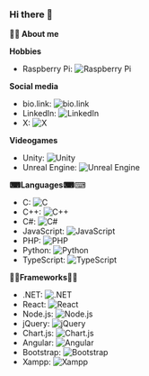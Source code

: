 ### Hi there 👋
**👨‍🎨 About me**

**Hobbies**

- Raspberry Pi: ![Raspberry Pi](https://img.shields.io/badge/Raspberry%20Pi-A22846?style=for-the-badge&logo=Raspberry%20Pi&logoColor=white)

**Social media**

- bio.link: ![bio.link](https://img.shields.io/badge/bio.link-000000?style=for-the-badge&logo=biolink&logoColor=white)
- LinkedIn: ![LinkedIn](https://img.shields.io/badge/LinkedIn-0077B5?style=for-the-badge&logo=linkedin&logoColor=white)
- X: ![X](https://img.shields.io/badge/X-000000?style=for-the-badge&logo=x&logoColor=white)

**Videogames**

- Unity: ![Unity](https://img.shields.io/badge/Unity-100000?style=for-the-badge&logo=unity&logoColor=white)
- Unreal Engine: ![Unreal Engine](https://img.shields.io/badge/-Unreal%20Engine-313131?style=for-the-badge&logo=unreal-engine&logoColor=white)

**⌨Languages⌨**⌨

- C: ![C](https://img.shields.io/badge/C-00599C?style=for-the-badge&logo=c&logoColor=white)
- C++: ![C++](https://img.shields.io/badge/C%2B%2B-00599C?style=for-the-badge&logo=c%2B%2B&logoColor=white)
- C#: ![C#](https://img.shields.io/badge/C%23-239120?style=for-the-badge&logo=c-sharp&logoColor=white)
- JavaScript: ![JavaScript](https://img.shields.io/badge/JavaScript-323330?style=for-the-badge&logo=javascript&logoColor=F7DF1E)
- PHP: ![PHP](https://img.shields.io/badge/PHP-777BB4?style=for-the-badge&logo=php&logoColor=white)
- Python: ![Python](https://img.shields.io/badge/Python-FFD43B?style=for-the-badge&logo=python&logoColor=blue)
- TypeScript: ![TypeScript](https://img.shields.io/badge/TypeScript-007ACC?style=for-the-badge&logo=typescript&logoColor=white)

**🧑‍💻Frameworks🧑‍💻**

- .NET: ![.NET](https://img.shields.io/badge/.NET-512BD4?style=for-the-badge&logo=dotnet&logoColor=white)
- React: ![React](https://img.shields.io/badge/React-20232A?style=for-the-badge&logo=react&logoColor=61DAFB)
- Node.js: ![Node.js](https://img.shields.io/badge/Node%20js-339933?style=for-the-badge&logo=nodedotjs&logoColor=white)
- jQuery: ![jQuery](https://img.shields.io/badge/jQuery-0769AD?style=for-the-badge&logo=jquery&logoColor=white)
- Chart.js: ![Chart.js](https://img.shields.io/badge/Chart%20js-FF6384?style=for-the-badge&logo=chartdotjs&logoColor=white)
- Angular: ![Angular](https://img.shields.io/badge/Angular-DD0031?style=for-the-badge&logo=angular&logoColor=white)
- Bootstrap: ![Bootstrap](https://img.shields.io/badge/Bootstrap-563D7C?style=for-the-badge&logo=bootstrap&logoColor=white)
- Xampp: ![Xampp](https://img.shields.io/badge/Xampp-F37623?style=for-the-badge&logo=xampp&logoColor=white)
